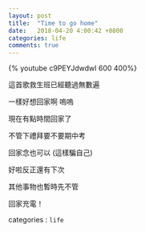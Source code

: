 ```yaml
---
layout: post
title:  "Time to go home"
date:   2018-04-20 4:00:42 +0800
categories: life
comments: true
---
```




{% youtube c9PEYJdwdwI 600 400%}




這首歌救生班已經聽過無數遍  

一樣好想回家啊 嗚嗚  

現在有點時間回家了  

不管下禮拜要不要期中考  

回家念也可以 (這樣騙自己)   

好啦反正還有下次  

其他事物也暫時先不管

回家充電！


categories : `life`
